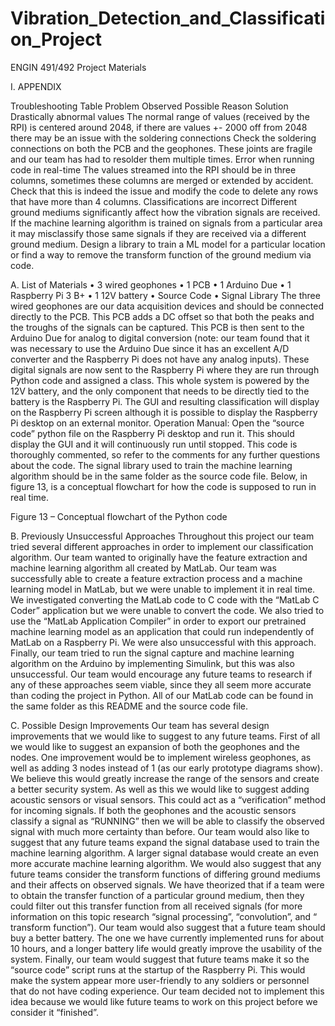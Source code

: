# Vibration_Detection_and_Classification_Project
ENGIN 491/492 Project Materials

I.	APPENDIX

Troubleshooting Table
Problem Observed	Possible Reason	Solution
Drastically abnormal values	The normal range of values (received by the RPI) is centered around 2048, if there are values +- 2000 off from 2048 there may be an issue with the soldering connections	Check the soldering connections on both the PCB and the geophones. These joints are fragile and our team has had to resolder them multiple times. 
Error when running code in real-time	The values streamed into the RPI should be in three columns, sometimes these columns are merged or extended by accident. 	Check that this is indeed the issue and modify the code to delete any rows that have more than 4 columns. 
Classifications are incorrect	Different ground mediums significantly affect how the vibration signals are received. If the machine learning algorithm is trained on signals from a particular area it may misclassify those same signals if they are received via a different ground medium. 	Design a library to train a ML model for a particular location or find a way to remove the transform function of the ground medium via code.


A.	List of Materials 
•	3 wired geophones
•	1 PCB
•	1 Arduino Due
•	1 Raspberry Pi 3 B+
•	1 12V battery
•	Source Code
•	Signal Library
The three wired geophones are our data acquisition devices and should be connected directly to the PCB. This PCB adds a DC offset so that both the peaks and the troughs of the signals can be captured. This PCB is then sent to the Arduino Due for analog to digital conversion (note: our team found that it was necessary to use the Arduino Due since it has an excellent A/D converter and the Raspberry Pi does not have any analog inputs). These digital signals are now sent to the Raspberry Pi where they are run through Python code and assigned a class. This whole system is powered by the 12V battery, and the only component that needs to be directly tied to the battery is the Raspberry Pi. The GUI and resulting classification will display on the Raspberry Pi screen although it is possible to display the Raspberry Pi desktop on an external monitor. 
Operation Manual:
	Open the “source code” python file on the Raspberry Pi desktop and run it. This should display the GUI and it will continuously run until stopped. This code is thoroughly commented, so refer to the comments for any further questions about the code. The signal library used to train the machine learning algorithm should be in the same folder as the source code file. Below, in figure 13, is a conceptual flowchart for how the code is supposed to run in real time.  

 
Figure 13 – Conceptual flowchart of the Python code

B.	Previously Unsuccessful Approaches
Throughout this project our team tried several different approaches in order to implement our classification algorithm. Our team wanted to originally have the feature extraction and machine learning algorithm all created by MatLab. Our team was successfully able to create a feature extraction process and  a machine learning model in MatLab, but we were unable to implement it in real time. We investigated converting the MatLab code to C code with the “MatLab C Coder” application but we were unable to convert the code. We also tried to use the “MatLab Application Compiler” in order to export our pretrained machine learning model as an application that could run independently of MatLab on a Raspberry Pi. We were also unsuccessful with this approach. Finally, our team tried to run the signal capture and machine learning algorithm on the Arduino by implementing Simulink, but this was also unsuccessful. Our team would encourage any future teams to research if any of these approaches seem viable, since they all seem more accurate than coding the project in Python. All of our MatLab code can be found in the same folder as this README and the source code file. 

C.	Possible Design Improvements
Our team has several design improvements that we would like to suggest to any future teams. First of all we would like to suggest an expansion of both the geophones and the nodes. One improvement would be to implement wireless geophones, as well as adding 3 nodes instead of 1 (as our early prototype diagrams show). We believe this would greatly increase the range of the sensors and create a better security system. As well as this we would like to suggest adding acoustic sensors or visual sensors. This could act as a “verification” method for incoming signals. If both the geophones and the acoustic sensors classify a signal as “RUNNING” then we will be able to classify the observed signal with much more certainty than before. 
	Our team would also like to suggest that any future teams expand the signal database used to train the machine learning algorithm. A larger signal database would create an even more accurate machine learning algorithm. We would also suggest that any future teams consider the transform functions of differing ground mediums and their affects on observed signals. We have theorized that if a team were to obtain the transfer function of a particular ground medium, then they could filter out this transfer function from all received signals (for more information on this topic research “signal processing”, “convolution”, and “ transform function”). 
Our team would also suggest that a future team should buy a better battery. The one we have currently implemented runs for about 10 hours, and a longer battery life would greatly improve the usability of the system. 
Finally, our team would suggest that future teams make it so the “source code” script runs at the startup of the Raspberry Pi. This would make the system appear more user-friendly to any soldiers or personnel that do not have coding experience. Our team decided not to implement this idea because we would like future teams to work on this project before we consider it “finished”. 
